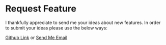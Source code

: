 # Request Feature
I thankfully appreciate to send me your ideas about new features. In order to submit your ideas please use the below ways:

[Github Link](https://github.com/janbarari/gradle-analytics-plugin/issues/new?title=RF:) or [Send Me Email](mailto:mehdi.janbarari@outlook.com?subject=[GAP]%20Request%20Feature)
